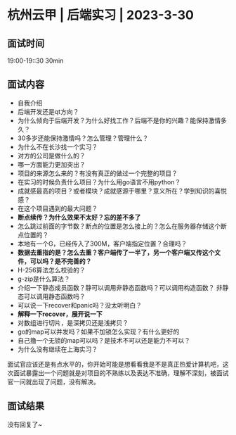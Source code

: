 # 杭州云甲 | 后端实习 | 2023-3-30

## 面试时间

 19:00-19::30  30min

## 面试内容

- 自我介绍
- 后端开发还是qt方向？
- 为什么倾向于后端开发？为什么好找工作？后端不是你的兴趣？能保持激情多久？
- 30多岁还能保持激情吗？怎么管理？管理什么？
- 为什么不在长沙找一个实习？
- 对方的公司是做什么的？
- 哪一方面能力更加突出？
- 项目的来源怎么来的？有没有真正的做过一个完整的项目？
- 在实习的时候负责什么项目？为什么用go语言不用python？
- 成就感最高的项目？或者模块？成就感源于哪里？意义所在？学到知识的喜悦感？
- 在这个项目遇到的最大问题？
- **断点续传？为什么效果不太好？忘的差不多了**
- 怎么跳过前面的字节数？断点的位置是怎么接上的？怎么在服务器存储这个断点位置的？
- 本地有一个G，已经传入了300M，客户端指定位置？合理吗？
- **数据去重指的是？怎么去重？客户端传了一半了，另一个客户端又传这个文件，可以吗？是不完善的？**
- H-256算法怎么校验的？
- g-zip是什么算法？
- 介绍一下静态成员函数？静可以调用非静态函数吗？可以调用构造函数？ 非静态可以调用静态函数吗？
- 可以说一下recover和panic吗？没太听明白？
- **解释一下recover，展开说一下**
- 对数组进行切片，是深拷贝还是浅拷贝？
- go的map可以并发吗？如果不加锁怎么实现？有什么更好的
- 自己撸一个无锁的map可以吗？是技术不可以还是能力不可以？
- 为什么没有继续在上海实习？

面试官应该还是有点水平的，你开始可能是想看看我是不是真正热爱计算机吧，这次面试暴露出一个问题就是对项目的不熟练以及表达不准确，理解不深刻，被面试官一问就出现了问题，没有解决。

## 面试结果

没有回复了~
